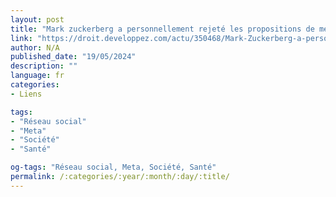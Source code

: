 ```yaml
---
layout: post
title: "Mark zuckerberg a personnellement rejeté les propositions de meta visant à améliorer la santé mentale des adolescents"
link: "https://droit.developpez.com/actu/350468/Mark-Zuckerberg-a-personnellement-rejete-les-propositions-de-Meta-visant-a-ameliorer-la-sante-mentale-des-adolescents-selon-des-documents-judiciaires"
author: N/A
published_date: "19/05/2024"
description: ""
language: fr
categories:
- Liens

tags:
- "Réseau social"
- "Meta"
- "Société"
- "Santé"

og-tags: "Réseau social, Meta, Société, Santé"
permalink: /:categories/:year/:month/:day/:title/
---
```

